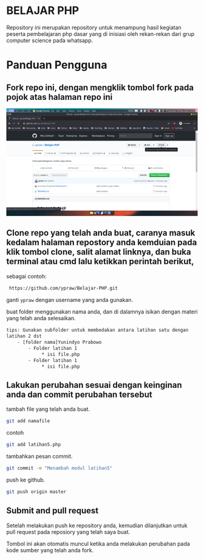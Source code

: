 # BELAJAR PHP

Repository ini merupakan repository untuk menampung hasil kegiatan peserta pembelajaran php dasar yang di inisiasi oleh rekan-rekan dari grup computer science pada whatsapp.

# Panduan Pengguna

## Fork repo ini, dengan mengklik tombol fork pada pojok atas halaman repo ini

![ss](/Yunindyo%20Prabowo/asset/Screenshot_20200509_220428.png)

## Clone repo yang telah anda buat, caranya masuk kedalam halaman repostory anda kemduian pada klik tombol clone, salit alamat linknya, dan buka terminal atau cmd lalu ketikkan perintah berikut,

sebagai contoh:

```bash
 https://github.com/ypraw/Belajar-PHP.git
```

ganti `ypraw` dengan username yang anda gunakan.

buat folder menggunakan nama anda, dan di dalamnya isikan dengan materi yang telah anda selesaikan.

```text
tips: Gunakan subfolder untuk membedakan antara latihan satu dengan latihan 2 dst
    - [folder nama]Yunindyo Prabowo
        - Folder latihan 1
             * isi file.php
        - Folder latihan 1
             * isi file.php
```

## Lakukan perubahan sesuai dengan keinginan anda dan commit perubahan tersebut

tambah file yang telah anda buat.

```bash
git add namafile
```

contoh

```bash
git add latihan5.php
```

tambahkan pesan commit.

```bash
git commit -m "Menambah modul latihan5"
```

push ke github.

```bash
git push origin master
```

## Submit and pull request

Setelah melakukan push ke repository anda, kemudian dilanjutkan untuk pull request pada reposiory yang telah saya buat.

Tombol ini akan otomatis muncul ketika anda melakukan perubahan pada kode sumber yang telah anda fork.
